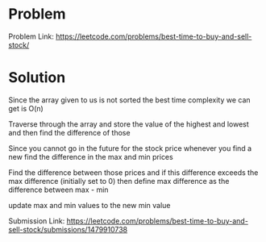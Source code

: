 # Problem

Problem Link: https://leetcode.com/problems/best-time-to-buy-and-sell-stock/

# Solution

Since the array given to us is not sorted the best time complexity we can get is O(n)

Traverse through the array and store the value of the highest and lowest and then find the difference of those

Since you cannot go in the future for the stock price whenever you find a new find the difference in the max and min prices

Find the difference between those prices and if this difference exceeds the max difference (initially set to 0) then define max difference as the difference between max - min

update max and min values to the new min value


Submission Link: https://leetcode.com/problems/best-time-to-buy-and-sell-stock/submissions/1479910738


